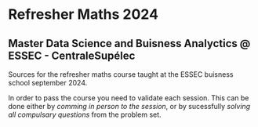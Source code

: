 # Refresher Maths 2024
## Master Data Science and Buisness Analyctics @ ESSEC - CentraleSupélec

Sources for the refresher maths course taught at the ESSEC buisness school september 2024.

In order to pass the course you need to validate each session.
This can be done either by *comming in person to the session*, or by sucessfully *solving all compulsary questions* from the problem set.
